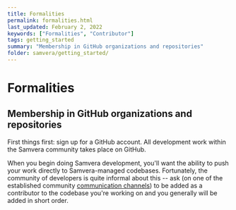 ```yaml
---
title: Formalities
permalink: formalities.html
last_updated: February 2, 2022
keywords: ["Formalities", "Contributor"]
tags: getting_started
summary: "Membership in GitHub organizations and repositories"
folder: samvera/getting_started/
---
```

# Formalities

## Membership in GitHub organizations and repositories

First things first: sign up for a GitHub account. All development work within the Samvera community takes place on GitHub.

When you begin doing Samvera development, you'll want the ability to push your work directly to Samvera-managed codebases. Fortunately, the community of developers is quite informal about this -- ask (on one of the established community [communication channels](communication.html)) to be added as a contributor to the codebase you're working on and you generally will be added in short order.
